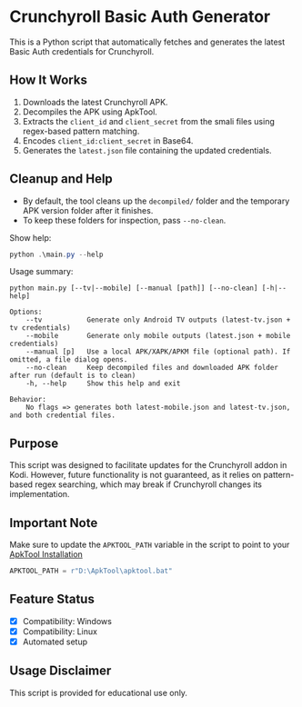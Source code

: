 # Crunchyroll Basic Auth Generator

This is a Python script that automatically fetches and generates the latest Basic Auth credentials for Crunchyroll.

## How It Works

1. Downloads the latest Crunchyroll APK.  
2. Decompiles the APK using ApkTool.  
3. Extracts the `client_id` and `client_secret` from the smali files using regex-based pattern matching.  
4. Encodes `client_id:client_secret` in Base64.  
5. Generates the `latest.json` file containing the updated credentials.  

## Cleanup and Help

- By default, the tool cleans up the `decompiled/` folder and the temporary APK version folder after it finishes.
- To keep these folders for inspection, pass `--no-clean`.

Show help:

```powershell
python .\main.py --help
```

Usage summary:

```text
python main.py [--tv|--mobile] [--manual [path]] [--no-clean] [-h|--help]

Options:
	--tv           Generate only Android TV outputs (latest-tv.json + tv credentials)
	--mobile       Generate only mobile outputs (latest.json + mobile credentials)
	--manual [p]   Use a local APK/XAPK/APKM file (optional path). If omitted, a file dialog opens.
	--no-clean     Keep decompiled files and downloaded APK folder after run (default is to clean)
	-h, --help     Show this help and exit

Behavior:
	No flags => generates both latest-mobile.json and latest-tv.json, and both credential files.
```

## Purpose

This script was designed to facilitate updates for the Crunchyroll addon in Kodi. However, future functionality is not guaranteed, as it relies on pattern-based regex searching, which may break if Crunchyroll changes its implementation.

## Important Note

Make sure to update the `APKTOOL_PATH` variable in the script to point to your [ApkTool Installation](https://apktool.org/docs/install/)

```python
APKTOOL_PATH = r"D:\ApkTool\apktool.bat"
```

## Feature Status

- [x] Compatibility: Windows  
- [x] Compatibility: Linux  
- [x] Automated setup  

## Usage Disclaimer

This script is provided for educational use only.